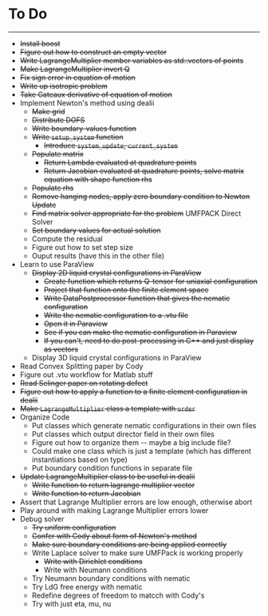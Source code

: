 # To Do
----------------
* ~~Install boost~~
* ~~Figure out how to construct an empty vector~~
* ~~Write LagrangeMultiplier member variables as std::vectors of points~~
* ~~Make LagrangeMultiplier invert Q~~
* ~~Fix sign error in equation of motion~~
* ~~Write up isotropic problem~~
* ~~Take Gateaux derivative of equation of motion~~
* Implement Newton's method using dealii
  - ~~Make grid~~
  - ~~Distribute DOFS~~
  - ~~Write boundary-values function~~
  - ~~Write `setup_system` function~~
    - ~~Introduce `system_update`, `current_system`~~
  - ~~Populate matrix~~
    - ~~Return Lambda evaluated at quadrature points~~
    - ~~Return Jacobian evaluated at quadrature points, solve matrix equation with shape function rhs~~
  - ~~Populate rhs~~
  - ~~Remove hanging nodes, apply zero boundary condition to Newton Update~~
  - ~~Find matrix solver appropriate for the problem~~ UMFPACK Direct Solver
  - ~~Set boundary values for actual solution~~
  - Compute the residual
  - Figure out how to set step size
  - Ouput results (have this in the other file)
* Learn to use ParaView
  - ~~Display 2D liquid crystal configurations in ParaView~~
    - ~~Create function which returns Q-tensor for uniaxial configuration~~
    - ~~Project that function onto the finite element space~~
    - ~~Write DataPostprocessor function that gives the nematic configuration~~
    - ~~Write the nematic configuration to a .vtu file~~
    - ~~Open it in Paraview~~
    - ~~See if you can make the nematic configuration in Paraview~~
    - ~~If you can't, need to do post-processing in C++ and just display as vectors~~
  - Display 3D liquid crystal configurations in ParaView
* Read Convex Splitting paper by Cody
* Figure out .vtu workflow for Matlab stuff
* ~~Read Selinger paper on rotating defect~~
* ~~Figure out how to apply a function to a finite element configuration in dealii~~
* ~~Make `LagrangeMultiplier` class a template with `order`~~
* Organize Code
  - Put classes which generate nematic configurations in their own files
  - Put classes which output director field in their own files
  - Figure out how to organize them -- maybe a big include file?
  - Could make one class which is just a template (which has different instantiations based on type)
  - Put boundary condition functions in separate file
* ~~Update LagrangeMultiplier class to be useful in dealii~~
  - ~~Write function to return lagrange multiplier vector~~
  - ~~Write function to return Jacobian~~
* Assert that Lagrange Multiplier errors are low enough, otherwise abort
* Play around with making Lagrange Multiplier errors lower
* Debug solver
  - ~~Try uniform configuration~~
  - ~~Confer with Cody about form of Newton's method~~
  - ~~Make sure boundary conditions are being applied correctly~~
  - Write Laplace solver to make sure UMFPack is working properly
    - ~~Write with Dirichlet conditions~~
    - Write with Neumann conditions
  - Try Neumann boundary conditions with nematic
  - Try LdG free energy with nematic
  - Redefine degrees of freedom to matcch with Cody's
  - Try with just eta, mu, nu
